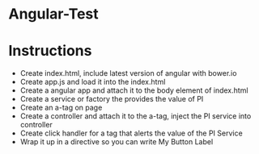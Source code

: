 Angular-Test
============

# Instructions

- Create index.html, include latest version of angular with bower.io
- Create app.js and load it into the index.html
- Create a angular app and attach it to the body element of index.html
- Create a service or factory the provides the value of PI
- Create an a-tag on page
- Create a controller and attach it to the a-tag, inject the PI service into controller
- Create click handler for a tag that alerts the value of the PI Service
- Wrap it up in a directive so you can write <test-button>My Button Label</test-button>
